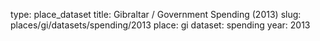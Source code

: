type: place_dataset
title: Gibraltar / Government Spending (2013)
slug: places/gi/datasets/spending/2013
place: gi
dataset: spending
year: 2013
